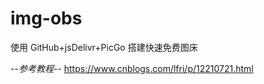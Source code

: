 # img-obs
使用 GitHub+jsDelivr+PicGo 搭建快速免费图床

-*-参考教程-*-
https://www.cnblogs.com/lfri/p/12210721.html
